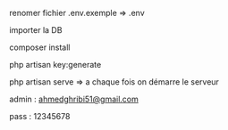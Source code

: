 renomer fichier .env.exemple => .env 

importer la DB 


composer install 


php artisan key:generate 


php artisan serve => a chaque fois on démarre le serveur 

admin : ahmedghribi51@gmail.com  


pass : 12345678
